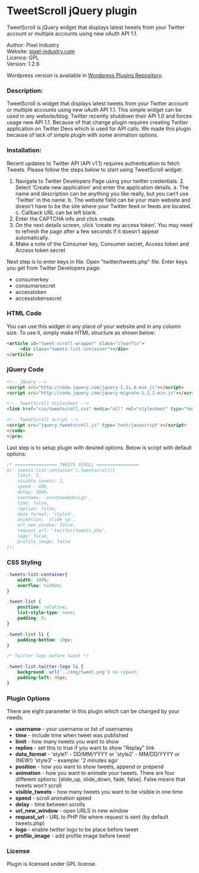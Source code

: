 # TweetScroll jQuery plugin #

TweetScroll is jQuery widget that displays latest tweets from your Twitter account or multiple accounts using new oAuth API 1.1. 

Author: Pixel Industry  
Website: [pixel-industry.com](pixel-industry.com)  
Licence: GPL  
Version: 1.2.6  

Wordpress version is available in [Wordpress Plugins Repository](http://wordpress.org/plugins/tweetscroll-widget/).

### Description: ###

TweetScroll is widget that displays latest tweets from your Twitter account or multiple accounts using new 
oAuth API 1.1. This simple widget can be used in any website/blog. Twitter recently shutdown their API 1.0 
and forces usage new API 1.1. Because of that change plugin requires creating Twitter application on Twitter 
Devs which is used for API calls. We made this plugin because of lack of simple plugin with some animation options.

### Installation: ###

Recent updates to Twitter API (API v1.1) requires authentication to fetch Tweets. Please follow the steps below to start using TweetScroll widget:

1. Navigate to Twitter Developers Page using your twitter credentials. 2. Select ‘Create new application’ and enter the application details.
a. The name and description can be anything you like really, but you can’t use ‘Twitter’ in the name.
b. The website field can be your main website and doesn’t have to be the site where your Twitter feed or feeds are located.
c. Callback URL can be left blank.
3. Enter the CAPTCHA info and click create
4. On the next details screen, click ‘create my access token’. You may need to refresh the page after a few seconds if it doesn’t appear automatically.
5. Make a note of the Consumer key, Consumer secret, Access token and Access token secret


Next step is to enter keys in file. Open "twitter/tweets.php" file. Enter keys you get from Twitter Developers page:
* consumerkey
* consumersecret
* accesstoken
* accesstokensecret

### HTML Code ###

You can use this widget in any place of your website and in any column size. To use it, 
simply make HTML structure as shown below:

```HTML
<article id="tweet-scroll-wrapper" class="clearfix">
     <div class="tweets-list-container"></div>
</article>
```

### jQuery Code ###

```HTML
<!-- jQuery -->
<script src="http://code.jquery.com/jquery-1.11.0.min.js"></script>
<script src="http://code.jquery.com/jquery-migrate-1.2.1.min.js"></script>

<!-- TweetScroll Stylesheet -->
<link href="css/tweetscroll.css" media="all" rel="stylesheet" type="text/css"/>

<!-- TweetScroll Script -->
<script src="jquery.tweetscroll.js" type='text/javascript'></script>
</code>
</pre>
```

Last step is to setup plugin with desired options. Below is script with default options:

```JavaScript
/* ================ TWEETS SCROLL ================ 
$('.tweets-list-container').tweetscroll({ 
    limit: 5,
    visible_tweets: 2,
    speed : 600,
    delay: 3000,
    username: 'envatowebdesign',
    time: false,
    replies: false,
    date_format: 'style1',
    animation: 'slide_up',
    url_new_window: false,
    request_url: 'twitter/tweets.php',
    logo: false,
    profile_image: false
});
```

### CSS Styling ###

```CSS
.tweets-list-container{
    width: 100%;
    overflow: hidden;
}

.tweet-list {
    position: relative;
    list-style-type: none;
    padding: 0;
}

.tweet-list li {
    padding-bottom: 10px;
}

/* Twitter logo before tweet */

.tweet-list.twitter-logo li {
    background: url('../img/tweet.png') no-repeat;
    padding-left: 40px;
}
```

### Plugin Options ###

There are eight parameter in this plugin which can be changed by your needs.

* **username** - your username or list of usernames
* **time** - include time when tweet was published
* **limit** - how many tweets you want to show
* **replies** - set this to true if you want to show "Replay" link
* **data_format** - 'style1' - DD/MM/YYYY or 'style2' - MM/DD/YYYY or (NEW!) 'style3' - example: '2 minutes ago'
* **position** - how you want to show tweets, append or prepend
* **animation** - how you want to animate your tweets. There are four different options: [slide_up, slide_down, fade, false]. False means that tweets won't scroll
* **visible_tweets** - how many tweets you want to be visible in one time
* **speed** - scroll animation speed
* **delay** - time between scrolls
* **url_new_window** - open URLS in new window
* **request_url** - URL to PHP file where request is sent (by default tweets.php)
* **logo** - enable twitter logo to be place before tweet
* **profile_image** - add profile image before tweet

### License ###
Plugin is licensed under GPL license.
